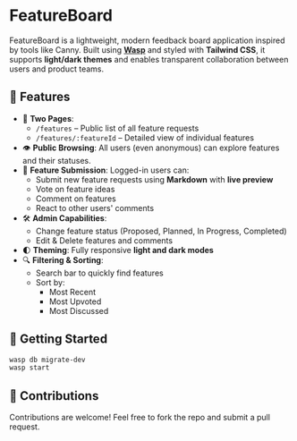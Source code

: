 # FeatureBoard

FeatureBoard is a lightweight, modern feedback board application inspired by tools like Canny. Built using **[Wasp](https://wasp-lang.dev)** and styled with **Tailwind CSS**, it supports **light/dark themes** and enables transparent collaboration between users and product teams.

## 🌟 Features

- 📄 **Two Pages**:
  - `/features` – Public list of all feature requests
  - `/features/:featureId` – Detailed view of individual features
- 👁️ **Public Browsing**: All users (even anonymous) can explore features and their statuses.
- 📝 **Feature Submission**: Logged-in users can:
  - Submit new feature requests using **Markdown** with **live preview**
  - Vote on feature ideas
  - Comment on features
  - React to other users' comments
- 🛠️ **Admin Capabilities**:
  - Change feature status (Proposed, Planned, In Progress, Completed)
  - Edit & Delete features and comments
- 🌓 **Theming**: Fully responsive **light and dark modes**
- 🔍 **Filtering & Sorting**:
  - Search bar to quickly find features
  - Sort by:
    - Most Recent
    - Most Upvoted
    - Most Discussed

## 🚀 Getting Started

 ```bash
 wasp db migrate-dev
 wasp start
 ```

## 🤝 Contributions

Contributions are welcome! Feel free to fork the repo and submit a pull request.
